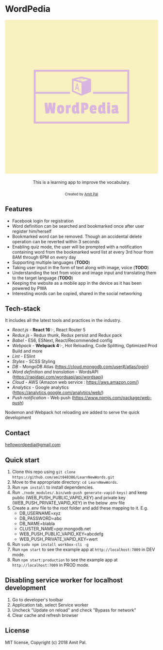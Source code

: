 <h1>WordPedia</h1>

<div align="center">
  <img src="app/images/logos/WordPedia-512x512.png" />
</div>

<br />

<div align="center">This is a learning app to improve the vocabulary.</div>

<br />

<div align="center">
  <sub>Created by <a href="https://www.linkedin.com/in/amit-pal-0241423a/">Amit Pal</a></sub>
</div>

## Features

- Facebook login for registration
- Word definition can be searched and bookmarked once after user register him/herself
- Bookmarked word can be removed. Though an accidental delete operation can be reverted within 3 seconds
- Enabling quiz mode, the user will be prompted with a notification containing word from the bookmarked word list at every 3rd hour from 8AM through 6PM on every day
- Supporting multiple languages (**TODO**)
- Taking user input in the form of text along with image, voice (**TODO**)
- Understanding the text from voice and image input and translating them to the target language (**TODO**)
- Keeping the website as a mobile app in the device as it has been powered by PWA
- Interesting words can be copied, shared in the social networking

## Tech-stack

It includes all the latest tools and practices in the industry.

- _React.js_ - **React 16**✨, React Router 5
- _Redux.js_ - Redux thunk, Redux persist and Redux pack
- _Babel_ - ES6, ESNext, React/Recommended config
- _Webpack_ - **Webpack 4**✨, Hot Reloading, Code Splitting, Optimized Prod Build and more
- _Lint_ - ESlint
- _Styles_ - SCSS Styling
- _DB_ - MongoDB Atlas (https://cloud.mongodb.com/user#/atlas/login)
- _Word definition and translation_  - WordsAPI (https://rapidapi.com/wordsapi/api/wordsapi)
- _Cloud_ - AWS (Amazon web service : https://aws.amazon.com/)
- _Analytics_ - Google analytics (https://analytics.google.com/analytics/web/)
- _Push notification_ - Web push (https://www.npmjs.com/package/web-push)

Nodemon and Webpack hot reloading are added to serve the quick development

## Contact ##
hellowordpedia@gmail.com

## Quick start

1. Clone this repo using `git clone https://github.com/amit040386/LearnNewWords.git`
2. Move to the appropriate directory: `cd LearnNewWords`.<br />
3. Run `npm install` to install dependencies.<br />
4. Run `./node_modules/.bin/web-push generate-vapid-keys)` and keep public (WEB_PUSH_PUBLIC_VAPID_KEY) and private key (WEB_PUSH_PRIVATE_VAPID_KEY) in the below .env file
4. Create a .env file to the root folder and add these mapping to it. E.g.
    - DB_USERNAME=xyz
    - DB_PASSWORD=abc
    - DB_NAME=blabla
    - CLUSTER_NAME=pqr.mongodb.net
    - WEB_PUSH_PUBLIC_VAPID_KEY=abcdefg
    - WEB_PUSH_PRIVATE_VAPID_KEY=wert
5. Run `sudo npm install workbox-cli -g`
6. Run `npm start` to see the example app at `http://localhost:7009` in DEV mode.
7. Run `npm start:production` to see the example app at `http://localhost:7009` in PROD mode.

## Disabling service worker for localhost development ##

1. Go to developer's toolbar
2. Application tab, select Service worker
3. Uncheck "Update on reload" and check "Bypass for network"
4. Clear cache and refresh browser

## License

MIT license, Copyright (c) 2018 Amit Pal.
